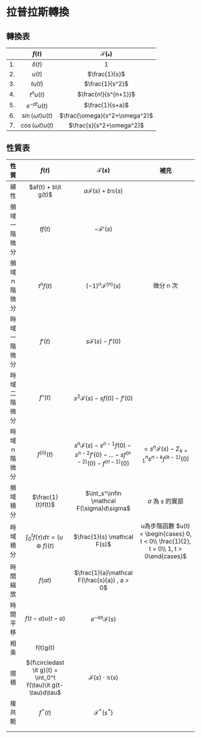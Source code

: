 
# 拉普拉斯轉換

## 轉換表

|       |         $f(t)$         |       $\mathcal{F(s)}$        |
| :---: | :--------------------: | :---------------------------: |
|  1.   |      $\delta(t)$       |              $1$              |
|  2.   |         $u(t)$         |         $\frac{1}{s}$         |
|  3.   |        $tu(t)$         |        $\frac{1}{s^2}$        |
|  4.   |       $t^nu(t)$        |     $\frac{n!}{s^{n+1}}$      |
|  5.   |     $e^{-at}u(t)$      |        $\frac{1}{s+a}$        |
|  6.   | $\sin{(\omega t)}u(t)$ | $\frac{\omega}{s^2+\omega^2}$ |
|  7.   | $\cos{(\omega t)}u(t)$ |   $\frac{s}{s^2+\omega^2}$    |

## 性質表

|     性質     |                             $f(t)$                             |                                   $\mathcal F(s)$                                    |                                          補充                                          |
| :----------: | :------------------------------------------------------------: | :----------------------------------------------------------------------------------: | :------------------------------------------------------------------------------------: |
|     線性     |                      $af(t) + b\it g(t)$                       |                          $a\mathcal F(s) + b\mathcal G(s)$                           |                                                                                        |
| 頻域一階微分 |                            $tf(t)$                             |                                  $-\mathcal F'(s)$                                   |                                                                                        |
| 頻域ｎ階微分 |                           $t^nf(t)$                            |                             $(-1)^n\mathcal F^{(n)}(s)$                              |                                       微分 n 次                                        |
| 時域一階微分 |                            $f'(t)$                             |                               $s\mathcal F(s) - f'(0)$                               |                                                                                        |
| 時域二階微分 |                            $f''(t)$                            |                          $s^2\mathcal F(s) - sf(0) - f'(0)$                          |                                                                                        |
| 時域ｎ階微分 |                          $f^{(n)}(t)$                          | $s^n\mathcal F(s) - s^{n-1}f(0) - s^{n-2}f'(0) - ... - sf^{(n-2)}(0) - f^{(n-1)}(0)$ |              $= s^n\mathcal F(s) - {\Sigma}_{k=1}^{n}s^{n-k}f^{(k-1)}(0)$              |
|   頻域積分   |                       $\frac{1}{t}f(t)$                        |                      $\int_s^\infin \mathcal F(\sigma)d\sigma$                       |                                 $\sigma$ 為 $s$ 的實部                                 |
|   時域積分   |         $\int_0^t f(\tau)d\tau = (u \circledast f)(t)$         |                             $\frac{1}{s} \mathcal F(s)$                              | u為步階函數 $u(t) = \begin{cases} 0, t < 0\\ \frac{1}{2}, t = 0\\ 1, t > 0\end{cases}$ |
|   時間縮放   |                            $f(at)$                             |                     $\frac{1}{a}\mathcal F(\frac{s}{a}) , a > 0$                     |                                                                                        |
|   時間平移   |                         $f(t-a)u(t-a)$                         |                                $e^{-as}\mathcal F(s)$                                |                                                                                        |
|     相乘     |                            f(t)g(t)                            |                                                                                      |                                                                                        |
|     摺積     | $(f\circledast \it g)(t) = \int_0^t f(\tau)\it g(t-\tau)d\tau$ |                         $\mathcal F(s) \cdot \mathcal G(s)$                          |                                                                                        |
|    複共軛    |                            $f^*(t)$                            |                                 $\mathcal F^*(s^*)$                                  |                                                                                        |
|              |                                                                |                                                                                      |                                                                                        |
|              |                                                                |                                                                                      |                                                                                        |

